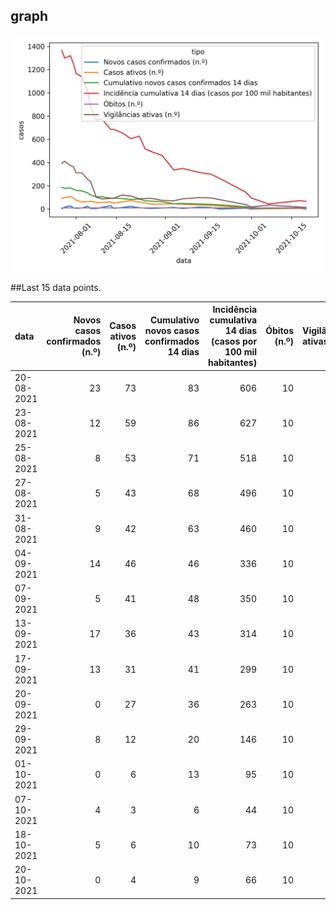 ## graph

![](time-series.png)

##Last 15 data points.

| data       |   Novos casos confirmados (n.º) |   Casos ativos (n.º) |   Cumulativo novos casos confirmados 14 dias |   Incidência cumulativa 14 dias (casos por 100 mil habitantes) |   Óbitos (n.º) |   Vigilâncias ativas (n.º) |
|:-----------|--------------------------------:|---------------------:|---------------------------------------------:|---------------------------------------------------------------:|---------------:|---------------------------:|
| 20-08-2021 |                              23 |                   73 |                                           83 |                                                            606 |             10 |                        112 |
| 23-08-2021 |                              12 |                   59 |                                           86 |                                                            627 |             10 |                         89 |
| 25-08-2021 |                               8 |                   53 |                                           71 |                                                            518 |             10 |                         90 |
| 27-08-2021 |                               5 |                   43 |                                           68 |                                                            496 |             10 |                         93 |
| 31-08-2021 |                               9 |                   42 |                                           63 |                                                            460 |             10 |                         75 |
| 04-09-2021 |                              14 |                   46 |                                           46 |                                                            336 |             10 |                         71 |
| 07-09-2021 |                               5 |                   41 |                                           48 |                                                            350 |             10 |                         88 |
| 13-09-2021 |                              17 |                   36 |                                           43 |                                                            314 |             10 |                         99 |
| 17-09-2021 |                              13 |                   31 |                                           41 |                                                            299 |             10 |                         96 |
| 20-09-2021 |                               0 |                   27 |                                           36 |                                                            263 |             10 |                         81 |
| 29-09-2021 |                               8 |                   12 |                                           20 |                                                            146 |             10 |                         39 |
| 01-10-2021 |                               0 |                    6 |                                           13 |                                                             95 |             10 |                         18 |
| 07-10-2021 |                               4 |                    3 |                                            6 |                                                             44 |             10 |                         34 |
| 18-10-2021 |                               5 |                    6 |                                           10 |                                                             73 |             10 |                         17 |
| 20-10-2021 |                               0 |                    4 |                                            9 |                                                             66 |             10 |                         14 |